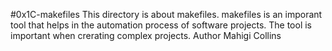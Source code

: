 #0x1C-makefiles
This directory is about makefiles. makefiles is an imporant tool that helps in the automation process 
of software projects. The tool is important when crerating complex projects. 
Author
Mahigi Collins
